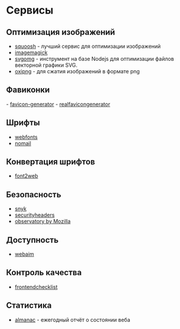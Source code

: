 # Сервисы

## Оптимизация изображений

- [squoosh](https://squoosh.app/) - лучший сервис для оптимизации изображений
- [imagemagick](https://imagemagick.org/index.php)
- [svgomg](https://jakearchibald.github.io/svgomg/) - инструмент на базе Nodejs для оптимизации файлов векторной графики SVG.
- [oxipng](https://github.com/shssoichiro/oxipng) - для сжатия изображений в формате png

## Фавиконки

- [favicon-generator](https://www.favicon-generator.org/)
- [realfavicongenerator](https://realfavicongenerator.net/)

## Шрифты

- [webfonts](https://webfonts.pro/)
- [nomail](https://nomail.com.ua/)

## Конвертация шрифтов

- [font2web](https://www.font2web.com/)

## Безопасность

- [snyk](https://snyk.io/)
- [securityheaders](https://securityheaders.io/)
- [observatory by Mozilla](https://observatory.mozilla.org/)

## Доступность

- [webaim](http://wave.webaim.org/)

## Контроль качества

- [frontendchecklist](https://frontendchecklist.io/)

## Статистика

- [almanac](https://almanac.httparchive.org) - ежегодный отчёт о состоянии веба
